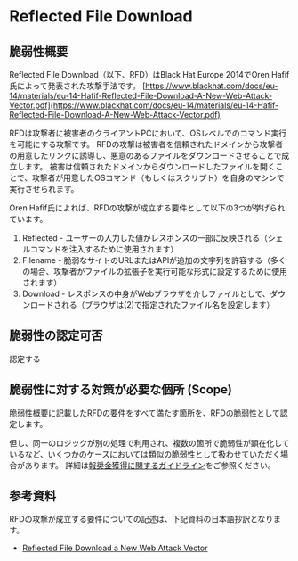 Reflected File Download
====

## 脆弱性概要
Reflected File Download（以下、RFD）はBlack Hat Europe 2014でOren Hafif氏によって発表された攻撃手法です。
[https://www.blackhat.com/docs/eu-14/materials/eu-14-Hafif-Reflected-File-Download-A-New-Web-Attack-Vector.pdf](https://www.blackhat.com/docs/eu-14/materials/eu-14-Hafif-Reflected-File-Download-A-New-Web-Attack-Vector.pdf)

RFDは攻撃者に被害者のクライアントPCにおいて、OSレベルでのコマンド実行を可能にする攻撃です。
RFDの攻撃は被害者を信頼されたドメインから攻撃者の用意したリンクに誘導し、悪意のあるファイルをダウンロードさせることで成立します。
被害は信頼されたドメインからダウンロードしたファイルを開くことで、攻撃者が用意したOSコマンド（もしくはスクリプト）を自身のマシンで実行させられます。

Oren Hafif氏によれば、RFDの攻撃が成立する要件として以下の3つが挙げられています。

1. Reflected - ユーザーの入力した値がレスポンスの一部に反映される（シェルコマンドを注入するために使用されます）
2. Filename - 脆弱なサイトのURLまたはAPIが追加の文字列を許容する（多くの場合、攻撃者がファイルの拡張子を実行可能な形式に設定するために使用されます）
3. Download - レスポンスの中身がWebブラウザを介しファイルとして、ダウンロードされる（ブラウザは(2)で指定されたファイル名を設定します）

## 脆弱性の認定可否
認定する

## 脆弱性に対する対策が必要な個所 (Scope)
脆弱性概要に記載したRFDの要件をすべて満たす箇所を、RFDの脆弱性として認定します。

但し、同一のロジックが別の処理で利用され、複数の箇所で脆弱性が顕在化しているなど、いくつかのケースにおいては類似の脆弱性として扱わせていただく場合があります。
詳細は[報奨金獲得に関するガイドライン](https://cybozu.co.jp/company/security/bug-bounty/guideline.pdf)をご参照ください。

## 参考資料
RFDの攻撃が成立する要件についての記述は、下記資料の日本語抄訳となります。
* [Reflected File Download a New Web Attack Vector](https://www.blackhat.com/docs/eu-14/materials/eu-14-Hafif-Reflected-File-Download-A-New-Web-Attack-Vector-wp.pdf)
